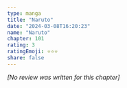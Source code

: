 ```yaml
---
type: manga
title: "Naruto"
date: "2024-03-08T16:20:23"
name: "Naruto"
chapter: 101
rating: 3
ratingEmoji: ⭐️⭐️⭐️
share: false
---
```


_[No review was written for this chapter]_
